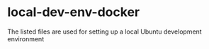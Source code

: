 # local-dev-env-docker
The listed files are used for setting up a local Ubuntu development environment